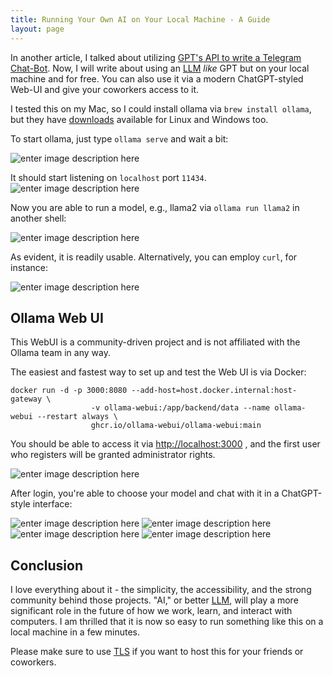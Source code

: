 ```yaml
---
title: Running Your Own AI on Your Local Machine - A Guide
layout: page
---
```


In another article, I talked about utilizing [GPT's API to write a Telegram Chat-Bot](https://dme86.github.io/2024/01/10/Write-your-own-GPT-based-Telegram-Assistent/). Now, I will write about using an [LLM](https://en.wikipedia.org/wiki/LLaMA) *like* GPT but on your local machine and for free.
You can also use it via a modern ChatGPT-styled Web-UI and give your coworkers access to it.

<!-- more -->

I tested this on my Mac, so I could install ollama via `brew install ollama`, but they have [downloads](https://ollama.ai/download) available for Linux and Windows too.

To start ollama, just type `ollama serve` and wait a bit:

![enter image description here](https://i.imgur.com/Divxl3s.png)

It should start listening on `localhost` port `11434`.
![enter image description here](https://i.imgur.com/iTjPH7p.png)

Now you are able to run a model, e.g., llama2 via `ollama run llama2` in another shell:

![enter image description here](https://i.imgur.com/er0gTiQ.png)

As evident, it is readily usable. Alternatively, you can employ `curl`, for instance:

![enter image description here](https://i.imgur.com/gRbSas9.png)

## Ollama Web UI

This WebUI is a community-driven project and is not affiliated with the Ollama team in any way.

The easiest and fastest way to set up and test the Web UI is via Docker:


    docker run -d -p 3000:8080 --add-host=host.docker.internal:host-gateway \
                      -v ollama-webui:/app/backend/data --name ollama-webui --restart always \
                      ghcr.io/ollama-webui/ollama-webui:main

You should be able to access it via [http://localhost:3000](http://localhost:3000/) , and the first user who registers will be granted administrator rights.

![enter image description here](https://i.imgur.com/iT4R7k7.png)

After login, you're able to choose your model and chat with it in a ChatGPT-style interface:

![enter image description here](https://i.imgur.com/iHCOocw.png)
![enter image description here](https://i.imgur.com/HiJlGSL.png)
![enter image description here](https://i.imgur.com/QkxhRyK.png)
![enter image description here](https://i.imgur.com/UlZA0VL.png)

## Conclusion

I love everything about it - the simplicity, the accessibility, and the strong community behind those projects. "AI," or better [LLM](https://en.wikipedia.org/wiki/LLaMA), will play a more significant role in the future of how we work, learn, and interact with computers. I am thrilled that it is now so easy to run something like this on a local machine in a few minutes.

Please make sure to use [TLS](https://en.wikipedia.org/wiki/Transport_Layer_Security) if you want to host this for your friends or coworkers.
